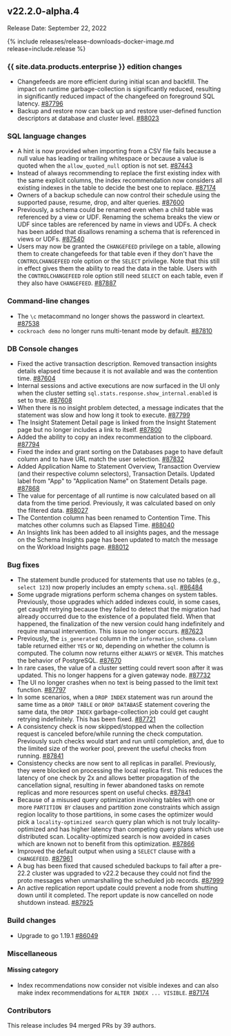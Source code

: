 ## v22.2.0-alpha.4

Release Date: September 22, 2022

{% include releases/release-downloads-docker-image.md release=include.release %}

<h3 id="v22-2-0-alpha-4-enterprise-edition-changes">{{ site.data.products.enterprise }} edition changes</h3>

- Changefeeds are more efficient during initial scan and backfill. The impact on runtime garbage-collection is significantly reduced, resulting in significantly reduced impact of the changefeed on foreground SQL latency. [#87796][#87796]
- Backup and restore now can back up and restore user-defined function descriptors at database and cluster level. [#88023][#88023]

<h3 id="v22-2-0-alpha-4-sql-language-changes">SQL language changes</h3>

- A hint is now provided when importing from a CSV file fails because a null value has leading or trailing whitespace or because a value is quoted when the `allow_quoted_null` option is not set. [#87443][#87443]
- Instead of always recommending to replace the first existing index with the same explicit columns, the index recommendation now considers all existing indexes in the table to decide the best one to replace. [#87174][#87174]
- Owners of a backup schedule can now control their schedule using the supported pause, resume, drop, and alter queries. [#87600][#87600]
- Previously, a schema could be renamed even when a child table was referenced by a view or UDF. Renaming the schema breaks the view or UDF since tables are referenced by name in views and UDFs. A check has been added that disallows renaming a schema that is referenced in views or UDFs. [#87540][#87540]
- Users may now be granted the `CHANGEFEED` privilege on a table, allowing them to create changefeeds for that table even if they don't have the `CONTROLCHANGEFEED` role option or the `SELECT` privilege. Note that this still in effect gives them the ability to read the data in the table. Users with the `CONTROLCHANGEFEED` role option still need `SELECT` on each table, even if they also have `CHANGEFEED`. [#87887][#87887]

<h3 id="v22-2-0-alpha-4-command-line-changes">Command-line changes</h3>

- The `\c` metacommand no longer shows the password in cleartext. [#87538][#87538]
- `cockroach demo` no longer runs multi-tenant mode by default. [#87810][#87810]

<h3 id="v22-2-0-alpha-4-db-console-changes">DB Console changes</h3>

- Fixed the active transaction description. Removed transaction insights details elapsed time because it is not available and was the contention time. [#87604][#87604]
- Internal sessions and active executions are now surfaced in the UI only when the cluster setting `sql.stats.response.show_internal.enabled` is set to true. [#87608][#87608]
- When there is no insight problem detected, a message indicates that the statement was slow and how long it took to execute. [#87799][#87799]
- The Insight Statement Detail page is linked from the Insight Statement page but no longer includes a link to itself. [#87800][#87800]
- Added the ability to copy an index recommendation to the clipboard. [#87794][#87794]
- Fixed the index and grant sorting on the Databases page to have default column and to have URL match the user selection. [#87832][#87832]
- Added Application Name to Statement Overview, Transaction Overview (and their respective column selectors), Transaction Details. Updated label from "App" to "Application Name" on Statement Details page. [#87868][#87868]
- The value for percentage of all runtime is now calculated based on all data from the time period. Previously, it was calculated based on only the filtered data. [#88027][#88027]
- The Contention column has been renamed to Contention Time. This matches other columns such as Elapsed Time. [#88040][#88040]
- An Insights link has been added to all insights pages, and the message on the Schema Insights page has been updated to match the message on the Workload Insights page. [#88012][#88012]

<h3 id="v22-2-0-alpha-4-bug-fixes">Bug fixes</h3>

- The statement bundle produced for statements that use no tables (e.g., `select 123`) now properly includes an empty `schema.sql`. [#86484][#86484]
- Some upgrade migrations perform schema changes on system tables. Previously, those upgrades which added indexes could, in some cases, get caught retrying because they failed to detect that the migration had already occurred due to the existence of a populated field. When that happened, the finalization of the new version could hang indefinitely and require manual intervention. This issue no longer occurs. [#87623][#87623]
- Previously, the `is_generated` column in the `information_schema.column` table returned either `YES` or `NO`, depending on whether the column is computed. The column now returns either `ALWAYS` or `NEVER`. This matches the behavior of PostgreSQL. [#87670][#87670]
- In rare cases, the value of a cluster setting could revert soon after it was updated. This no longer happens for a given gateway node. [#87732][#87732]
- The UI no longer crashes when no text is being passed to the limit text function. [#87797][#87797]
- In some scenarios, when a `DROP INDEX` statement was run around the same time as a `DROP TABLE` or `DROP DATABAS`E statement covering the same data, the `DROP INDEX` garbage-collection job could get caught retrying indefinitely. This has been fixed. [#87721][#87721]
- A consistency check is now skipped/stopped when the collection request is canceled before/while running the check computation. Previously such checks would start and run until completion, and, due to the limited size of the worker pool, prevent the useful checks from running. [#87841][#87841]
- Consistency checks are now sent to all replicas in parallel. Previously, they were blocked on processing the local replica first. This reduces the latency of one check by 2x and allows better propagation of the cancellation signal, resulting in fewer abandoned tasks on remote replicas and more resources spent on useful checks. [#87841][#87841]
- Because of a misused query optimization involving tables with one or more `PARTITION BY` clauses and partition zone constraints which assign region locality to those partitions, in some cases the optimizer would pick a `locality-optimized search` query plan which is not truly locality-optimized and has higher latency than competing query plans which use distributed scan. Locality-optimized search is now avoided in cases which are known not to benefit from this optimization. [#87866][#87866]
- Improved the default output when using a `SELECT` clause with a `CHANGEFEED`. [#87961][#87961]
- A bug has been fixed that caused scheduled backups to fail after a pre-22.2 cluster was upgraded to v22.2 because they could not find the proto messages when unmarshalling the scheduled job records. [#87999][#87999]
- An active replication report update could prevent a node from shutting down until it completed. The report update is now cancelled on node shutdown instead. [#87925][#87925]

<h3 id="v22-2-0-alpha-4-build-changes">Build changes</h3>

- Upgrade to go 1.19.1 [#86049][#86049]

<h3 id="v22-2-0-alpha-4-miscellaneous">Miscellaneous</h3>

<h4 id="v22-2-0-alpha-4-missing-category">Missing category</h4>

- Index recommendations now consider not visible indexes and can also make index recommendations for `ALTER INDEX ... VISIBLE`. [#87174][#87174]

<h3 id="v22-2-0-alpha-4-contributors">Contributors</h3>

This release includes 94 merged PRs by 39 authors.

[#86049]: https://github.com/cockroachdb/cockroach/pull/86049
[#86484]: https://github.com/cockroachdb/cockroach/pull/86484
[#87174]: https://github.com/cockroachdb/cockroach/pull/87174
[#87443]: https://github.com/cockroachdb/cockroach/pull/87443
[#87448]: https://github.com/cockroachdb/cockroach/pull/87448
[#87504]: https://github.com/cockroachdb/cockroach/pull/87504
[#87538]: https://github.com/cockroachdb/cockroach/pull/87538
[#87540]: https://github.com/cockroachdb/cockroach/pull/87540
[#87600]: https://github.com/cockroachdb/cockroach/pull/87600
[#87604]: https://github.com/cockroachdb/cockroach/pull/87604
[#87608]: https://github.com/cockroachdb/cockroach/pull/87608
[#87623]: https://github.com/cockroachdb/cockroach/pull/87623
[#87648]: https://github.com/cockroachdb/cockroach/pull/87648
[#87670]: https://github.com/cockroachdb/cockroach/pull/87670
[#87721]: https://github.com/cockroachdb/cockroach/pull/87721
[#87732]: https://github.com/cockroachdb/cockroach/pull/87732
[#87794]: https://github.com/cockroachdb/cockroach/pull/87794
[#87796]: https://github.com/cockroachdb/cockroach/pull/87796
[#87797]: https://github.com/cockroachdb/cockroach/pull/87797
[#87799]: https://github.com/cockroachdb/cockroach/pull/87799
[#87800]: https://github.com/cockroachdb/cockroach/pull/87800
[#87810]: https://github.com/cockroachdb/cockroach/pull/87810
[#87832]: https://github.com/cockroachdb/cockroach/pull/87832
[#87841]: https://github.com/cockroachdb/cockroach/pull/87841
[#87866]: https://github.com/cockroachdb/cockroach/pull/87866
[#87868]: https://github.com/cockroachdb/cockroach/pull/87868
[#87887]: https://github.com/cockroachdb/cockroach/pull/87887
[#87925]: https://github.com/cockroachdb/cockroach/pull/87925
[#87961]: https://github.com/cockroachdb/cockroach/pull/87961
[#87999]: https://github.com/cockroachdb/cockroach/pull/87999
[#88012]: https://github.com/cockroachdb/cockroach/pull/88012
[#88023]: https://github.com/cockroachdb/cockroach/pull/88023
[#88027]: https://github.com/cockroachdb/cockroach/pull/88027
[#88040]: https://github.com/cockroachdb/cockroach/pull/88040
